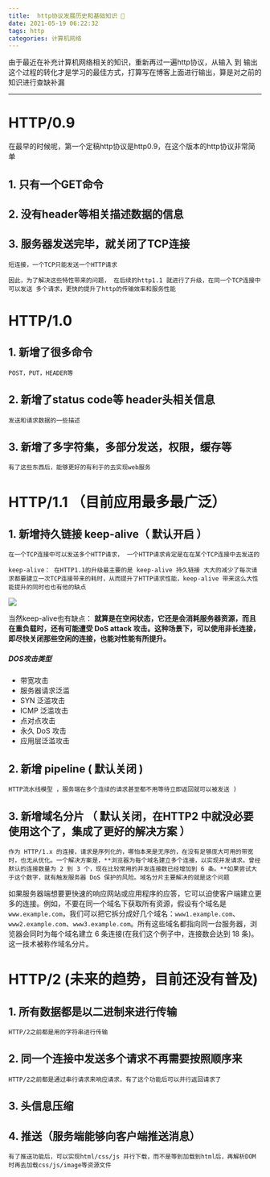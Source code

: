 ```yaml
---
title:  http协议发展历史和基础知识 📖
date: 2021-05-19 06:22:32
tags: http
categories: 计算机网络
---
```




由于最近在补充计算机网络相关的知识，重新再过一遍http协议，从输入 到 输出 这个过程的转化才是学习的最佳方式，打算写在博客上面进行输出，算是对之前的知识进行查缺补漏

---

# HTTP/0.9

在最早的时候呢，第一个定稿http协议是http0.9，在这个版本的http协议非常简单

## 1. 只有一个GET命令

## 2. 没有header等相关描述数据的信息 

## 3. 服务器发送完毕，就关闭了TCP连接 

    短连接，一个TCP只能发送一个HTTP请求 

    因此，为了解决这些特性带来的问题， 在后续的http1.1 就进行了升级，在同一个TCP连接中可以发送 多个请求，更快的提升了http的传输效率和服务性能


# HTTP/1.0

## 1. 新增了很多命令

	POST，PUT，HEADER等

## 2. 新增了status code等 header头相关信息

	发送和请求数据的一些描述

## 3. 新增了多字符集，多部分发送，权限，缓存等

	有了这些东西后，能够更好的有利于的去实现web服务

# HTTP/1.1 （目前应用最多最广泛）

## 1. 新增持久链接 keep-alive（ 默认开启 ）

    在一个TCP连接中可以发送多个HTTP请求， 一个HTTP请求肯定是在在某个TCP连接中去发送的

    keep-alive： 在HTTP1.1的升级最主要的是 keep-alive 持久链接 大大的减少了每次请求都要建立一次TCP连接带来的耗时，从而提升了HTTP请求性能，keep-alive 带来这么大性能提升的同时也也有他的缺点

![](http://cdn.chrischen.top/blog/Ph3PSc.jpg)


当然keep-alive也有缺点： **就算是在空闲状态，它还是会消耗服务器资源，而且在重负载时，还有可能遭受 DoS attack 攻击。这种场景下，可以使用非长连接，即尽快关闭那些空闲的连接，也能对性能有所提升。**

##### DOS攻击类型

- 带宽攻击
- 服务器请求泛滥
- SYN 泛滥攻击
- ICMP 泛滥攻击
- 点对点攻击
- 永久 DoS 攻击
- 应用层泛滥攻击


## 2.  新增 pipeline ( 默认关闭 )

	HTTP流水线模型 ，服务端在多个连续的请求甚至都不用等待立即返回就可以被发送 )

## 3. 新增域名分片 （ 默认关闭，在HTTP2 中就没必要使用这个了，集成了更好的解决方案 ）

    作为 HTTP/1.x 的连接，请求是序列化的，哪怕本来是无序的，在没有足够庞大可用的带宽时，也无从优化。一个解决方案是，**浏览器为每个域名建立多个连接，以实现并发请求。曾经默认的连接数量为 2 到 3 个，现在比较常用的并发连接数已经增加到 6 条。**如果尝试大于这个数字，就有触发服务器 DoS 保护的风险。域名分片主要解决的就是这个问题

如果服务器端想要更快速的响应网站或应用程序的应答，它可以迫使客户端建立更多的连接。例如，不要在同一个域名下获取所有资源，假设有个域名是 `www.example.com`，我们可以把它拆分成好几个域名：`www1.example.com`、`www2.example.com`、`www3.example.com`。所有这些域名都指向同一台服务器，浏览器会同时为每个域名建立 6 条连接(在我们这个例子中，连接数会达到 18 条)。这一技术被称作域名分片。

# HTTP/2 (未来的趋势，目前还没有普及)

## 1. 所有数据都是以二进制来进行传输 

	HTTP/2之前都是用的字符串进行传输

## 2. 同一个连接中发送多个请求不再需要按照顺序来

 	HTTP/2之前都是通过串行请求来响应请求，有了这个功能后可以并行返回请求了

## 3. 头信息压缩

## 4. 推送（服务端能够向客户端推送消息）

	有了推送功能后，可以实现html/css/js 并行下载，而不是等到加载到html后，再解析DOM时再去加载css/js/image等资源文件


